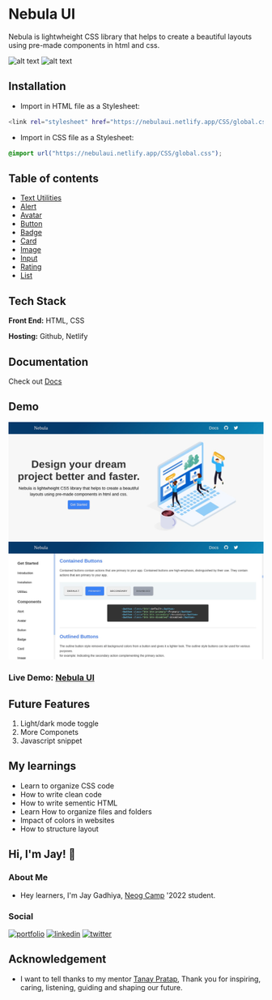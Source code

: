 
# Nebula UI

Nebula is lightwheight CSS library that helps to create a beautiful layouts using pre-made components in html and css.

![alt text](https://img.shields.io/badge/-HTML-orange)
![alt text](https://img.shields.io/badge/-CSS-blue)

## Installation

* Import in HTML file as a Stylesheet:
```bash
<link rel="stylesheet" href="https://nebulaui.netlify.app/CSS/global.css">
```
* Import in CSS file as a Stylesheet:
 ```css
@import url("https://nebulaui.netlify.app/CSS/global.css");
```

## Table of contents
* [Text Utilities](https://nebulaui.netlify.app/documentation/docs#utilities)
* [Alert](https://nebulaui.netlify.app/documentation/docs#alert)
* [Avatar](https://nebulaui.netlify.app/documentation/docs#avatar)
* [Button](https://nebulaui.netlify.app/documentation/docs#button)
* [Badge](https://nebulaui.netlify.app/documentation/docs#badge)
* [Card](https://nebulaui.netlify.app/documentation/docs#card)
* [Image](https://nebulaui.netlify.app/documentation/docs#image)
* [Input](https://nebulaui.netlify.app/documentation/docs#input)
* [Rating](https://nebulaui.netlify.app/documentation/docs#rating)
* [List](https://nebulaui.netlify.app/documentation/docs#list)

## Tech Stack
**Front End:** HTML, CSS

**Hosting:** Github, Netlify

## Documentation

 Check out [Docs](https://nebulaui.netlify.app/documentation/docs)
 
## Demo
![image](https://github.com/Jay-Gadhiya/nebula-ui/blob/dev/images/landing-page.png)
![image](https://github.com/Jay-Gadhiya/nebula-ui/blob/dev/images/doc.png)

### Live Demo: [Nebula UI](https://nebulaui.netlify.app/)


## Future Features

1. Light/dark mode toggle
2. More Componets
3. Javascript snippet

## My learnings
* Learn to organize CSS code
* How to write clean code
* How to write sementic HTML
* Learn How to organize files and folders
* Impact of colors in websites
* How to structure layout 

## Hi, I'm Jay! 👋
### About Me
* Hey learners, I'm Jay Gadhiya, [Neog Camp](https://neog.camp/) '2022 student.
### Social 
[![portfolio](https://img.shields.io/badge/my_portfolio-000?style=for-the-badge&logo=ko-fi&logoColor=white)](https://jay-gadhiya.netlify.app/)
[![linkedin](https://img.shields.io/badge/linkedin-0A66C2?style=for-the-badge&logo=linkedin&logoColor=white)](https://www.linkedin.com/in/jay-gadhiya-2009a6192/)
[![twitter](https://img.shields.io/badge/twitter-1DA1F2?style=for-the-badge&logo=twitter&logoColor=white)](https://twitter.com/JayGadhiya7)


## Acknowledgement
* I want to tell thanks to my mentor [Tanay Pratap](https://twitter.com/tanaypratap), Thank you for inspiring, caring, listening, guiding and shaping our future.

